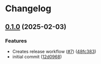 # Changelog

## [0.1.0](https://github.com/Animalmix55/corycherven.com/compare/root-v0.0.1...root-v0.1.0) (2025-02-03)


### Features

* Creates release workflow ([#7](https://github.com/Animalmix55/corycherven.com/issues/7)) ([48fc383](https://github.com/Animalmix55/corycherven.com/commit/48fc383481c727c8ffa05586be00b10d8a700e72))
* initial commit ([12d0968](https://github.com/Animalmix55/corycherven.com/commit/12d09688f7e44c286d460ed506e81381c38994c6))
